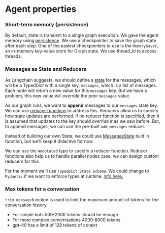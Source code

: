 # Agent properties

### Short-term memory (persistence)

By default, state is transient to a single graph execution. We gave the agent memory using [persistence](https://langchain-ai.github.io/langgraph/how-tos/persistence/). We use a checkpointer to save the graph state after each step. One of the easiest checkpointers to use is the `MemorySaver`, an in-memory key-value store for Graph state. We use thread_id to access threads.

### Messages as State and Reducers 

As Langchain suggests, we should define a [state](https://docs.langchain.com/oss/python/langgraph/use-graph-api#messagesstate) for the messages, which will be a TypedDict with a single key, `messages`, which is a list of messages. Each node will return a new value for this `messages` key. But we have a problem, this new value will override the prior `messages` value.
 
As our graph runs, we want to **append** messages to our `messages` state key.  
We can use [reducer functions](https://langchain-ai.github.io/langgraph/concepts/low_level/#reducers) to address this.
Reducers allow us to specify how state updates are performed. If no reducer function is specified, then it is assumed that updates to the key should *override it* as we saw before. But, to append messages, we can use the pre-built `add_messages` reducer. 

Instead of building our own State, we could use [MessagesState](https://docs.langchain.com/oss/python/langgraph/use-graph-api#messagesstate) built in function, but we'll keep it didactive for now.

We can use the `Annotated` type to specify a reducer function. Reducer functions also help us to handle parallel nodes case, we can design custom reducers for this.

For the moment we'll use `TypedDict State Schema`. We could change to `Pydantic` if we want to enforce types at runtime. [Info here.](https://langchain-ai.github.io/langgraph/concepts/low_level/#state)

### Max tokens for a conversation
`trim_message`function is used to limit the maximum amount of tokens for the conversation history. 

* For simple bots 500-2000 tokens should be enough
* For more complex converrsations 4000-8000 tokens.
* gpt-40 has a limit of 128 tokens of conext